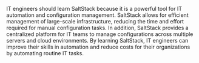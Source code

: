 IT engineers should learn SaltStack because it is a powerful tool for IT automation and configuration management. SaltStack allows for efficient management of large-scale infrastructure, reducing the time and effort required for manual configuration tasks. In addition, SaltStack provides a centralized platform for IT teams to manage configurations across multiple servers and cloud environments. By learning SaltStack, IT engineers can improve their skills in automation and reduce costs for their organizations by automating routine IT tasks.
